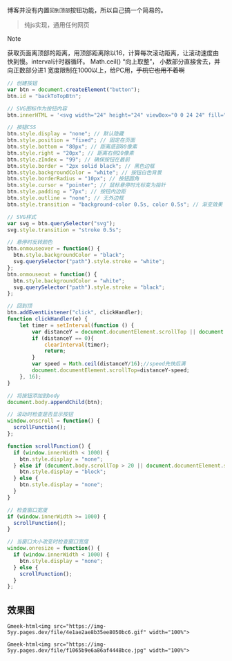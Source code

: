 博客并没有内置`回到顶部`按钮功能，所以自己搞一个简易的。

> 纯js实现，通用任何网页

> [!NOTE]
> 获取页面离顶部的距离，用顶部距离除以16，计算每次滚动距离，让滚动速度由快到慢。interval计时器循环。
> Math.ceil()    “向上取整”， 小数部分直接舍去，并向正数部分进1
> 宽度限制在1000以上，给PC用，~~手机它也用不着啊~~

```javascript
// 创建按钮
var btn = document.createElement("button");
btn.id = "backToTopBtn";

// SVG图标作为按钮内容
btn.innerHTML = '<svg width="24" height="24" viewBox="0 0 24 24" fill="none" xmlns="http://www.w3.org/2000/svg"><path d="M12 19V5M5 12l7-7 7 7" stroke="black" stroke-width="3" stroke-linecap="round" stroke-linejoin="round"/></svg>';

// 按钮CSS
btn.style.display = "none"; // 默认隐藏
btn.style.position = "fixed"; // 固定在页面
btn.style.bottom = "80px"; // 距离底部80像素
btn.style.right = "20px"; // 距离右侧20像素
btn.style.zIndex = "99"; // 确保按钮在最前
btn.style.border = "2px solid black"; // 黑色边框
btn.style.backgroundColor = "white"; // 按钮白色背景
btn.style.borderRadius = "10px"; // 按钮圆角
btn.style.cursor = "pointer"; // 鼠标悬停时光标变为指针
btn.style.padding = "7px"; // 按钮内边距
btn.style.outline = "none"; // 无外边框
btn.style.transition = "background-color 0.5s, color 0.5s"; // 渐变效果

// SVG样式
var svg = btn.querySelector("svg");
svg.style.transition = "stroke 0.5s";

// 悬停时反转颜色
btn.onmouseover = function() {
  btn.style.backgroundColor = "black";
  svg.querySelector("path").style.stroke = "white";
};
btn.onmouseout = function() {
  btn.style.backgroundColor = "white";
  svg.querySelector("path").style.stroke = "black";
};

// 回到顶
btn.addEventListener("click", clickHandler);
function clickHandler(e) {
    let timer = setInterval(function () {
        var distanceY = document.documentElement.scrollTop || document.body.scrollTop;//兼容
        if (distanceY == 0){
            clearInterval(timer);
            return;
        } 
        var speed = Math.ceil(distanceY/16);//speed先快后满
        document.documentElement.scrollTop=distanceY-speed;
    }, 16);
}

// 将按钮添加到body
document.body.appendChild(btn);

// 滚动时检查是否显示按钮
window.onscroll = function() {
  scrollFunction();
};

function scrollFunction() {
  if (window.innerWidth < 1000) {
    btn.style.display = "none";
  } else if (document.body.scrollTop > 20 || document.documentElement.scrollTop > 20) {
    btn.style.display = "block";
  } else {
    btn.style.display = "none";
  }
}

// 检查窗口宽度
if (window.innerWidth >= 1000) {
  scrollFunction();
}

// 当窗口大小改变时检查窗口宽度
window.onresize = function() {
  if (window.innerWidth < 1000) {
    btn.style.display = "none";
  } else {
    scrollFunction();
  }
};
```

## 效果图

`Gmeek-html<img src="https://img-5yy.pages.dev/file/4e1ae2ae8b35ee8050bc6.gif" width="100%">`

`Gmeek-html<img src="https://img-5yy.pages.dev/file/f1065b9e6a86af4448bce.jpg" width="100%">`